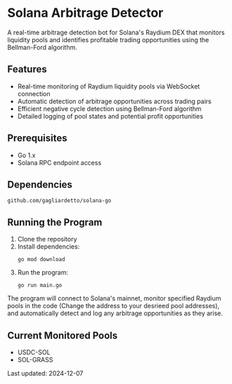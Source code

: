 # Solana Arbitrage Detector

A real-time arbitrage detection bot for Solana's Raydium DEX that monitors liquidity pools and identifies profitable trading opportunities using the Bellman-Ford algorithm.

## Features

- Real-time monitoring of Raydium liquidity pools via WebSocket connection
- Automatic detection of arbitrage opportunities across trading pairs
- Efficient negative cycle detection using Bellman-Ford algorithm
- Detailed logging of pool states and potential profit opportunities

## Prerequisites

- Go 1.x
- Solana RPC endpoint access

## Dependencies

```
github.com/gagliardetto/solana-go
```

## Running the Program

1. Clone the repository
2. Install dependencies:
   ```
   go mod download
   ```
3. Run the program:
   ```
   go run main.go
   ```

The program will connect to Solana's mainnet, monitor specified Raydium pools in the code (Change the address to your desrieed pool addresses), and automatically detect and log any arbitrage opportunities as they arise.

## Current Monitored Pools

- USDC-SOL
- SOL-GRASS

Last updated: 2024-12-07
